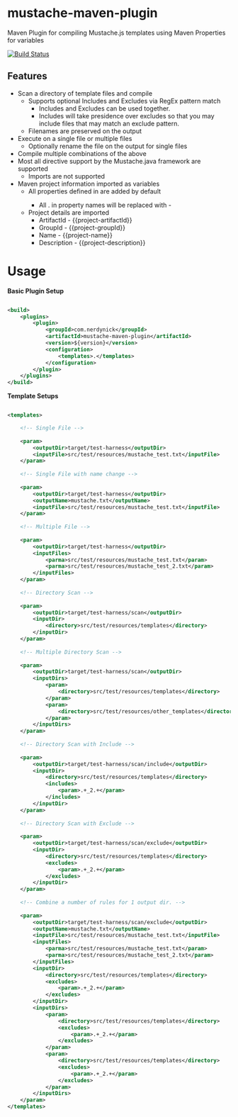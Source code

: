 # mustache-maven-plugin


Maven Plugin for compiling Mustache.js templates using Maven Properties for variables

[![Build Status](https://api.travis-ci.org/nerdynick/mustache-maven-plugin.png "Build Status")](https://travis-ci.org/nerdynick/mustache-maven-plugin)

## Features

* Scan a directory of template files and compile
  - Supports optional Includes and Excludes via RegEx pattern match
    - Includes and Excludes can be used together. 
    - Includes will take presidence over excludes so that you may include files that may match an exclude pattern.
  - Filenames are preserved on the output
* Execute on a single file or multiple files
  - Optionally rename the file on the output for single files
* Compile multiple combinations of the above
* Most all directive support by the Mustache.java framework are supported
  - Imports are not supported
* Maven project information imported as variables
  - All properties defined in <property> are added by default
    - All . in property names will be replaced with -
  - Project details are imported
    - ArtifactId - {{project-artifactId}}
    - GroupId - {{project-groupId}}
    - Name - {{project-name}}
    - Description - {{project-description}}

# Usage

**Basic Plugin Setup**

```xml

<build>
    <plugins>
        <plugin>
            <groupId>com.nerdynick</groupId>
            <artifactId>mustache-maven-plugin</artifactId>
            <version>${version}</version>
            <configuration>
                <templates>.</templates>
            </configuration>
        </plugin>
    </plugins>
</build>
```

**Template Setups**

```xml

<templates>

    <!-- Single File -->
    
    <param>
        <outputDir>target/test-harness</outputDir>
        <inputFile>src/test/resources/mustache_test.txt</inputFile>
    </param>
    
    <!-- Single File with name change -->
    
    <param>
        <outputDir>target/test-harness</outputDir>
        <outputName>mustache.txt</outputName>
        <inputFile>src/test/resources/mustache_test.txt</inputFile>
    </param>
    
    <!-- Multiple File -->
    
    <param>
        <outputDir>target/test-harness</outputDir>
        <inputFiles>
            <parma>src/test/resources/mustache_test.txt</param>
            <parma>src/test/resources/mustache_test_2.txt</param>
        </inputFiles>
    </param>
    
    <!-- Directory Scan -->
    
    <param>
        <outputDir>target/test-harness/scan</outputDir>
        <inputDir>
            <directory>src/test/resources/templates</directory>
        </inputDir>
    </param>
    
    <!-- Multiple Directory Scan -->
    
    <param>
        <outputDir>target/test-harness/scan</outputDir>
        <inputDirs>
            <param>
                <directory>src/test/resources/templates</directory>
            </param>
            <param>
                <directory>src/test/resources/other_templates</directory>
            </param>
        </inputDirs>
    </param>
    
    <!-- Directory Scan with Include -->
    
    <param>
        <outputDir>target/test-harness/scan/include</outputDir>
        <inputDir>
            <directory>src/test/resources/templates</directory>
            <includes>
                <param>.+_2.+</param>
            </includes>
        </inputDir>
    </param>
    
    <!-- Directory Scan with Exclude -->
    
    <param>
        <outputDir>target/test-harness/scan/exclude</outputDir>
        <inputDir>
            <directory>src/test/resources/templates</directory>
            <excludes>
                <param>.+_2.+</param>
            </excludes>
        </inputDir>
    </param>
    
    <!-- Combine a number of rules for 1 output dir. -->
    
    <param>
        <outputDir>target/test-harness/scan/exclude</outputDir>
        <outputName>mustache.txt</outputName>
        <inputFile>src/test/resources/mustache_test.txt</inputFile>
        <inputFiles>
            <parma>src/test/resources/mustache_test.txt</param>
            <parma>src/test/resources/mustache_test_2.txt</param>
        </inputFiles>
        <inputDir>
            <directory>src/test/resources/templates</directory>
            <excludes>
                <param>.+_2.+</param>
            </excludes>
        </inputDir>
        <inputDirs>
            <param>
                <directory>src/test/resources/templates</directory>
                <excludes>
                    <param>.+_2.+</param>
                </excludes>
            </param>
            <param>
                <directory>src/test/resources/templates</directory>
                <excludes>
                    <param>.+_2.+</param>
                </excludes>
            </param>
        </inputDirs>
    </param>
</templates>
```
